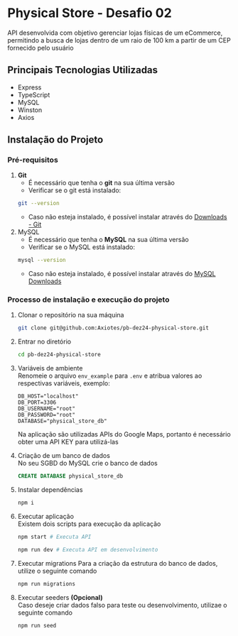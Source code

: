 # Physical Store - Desafio 02
API desenvolvida com objetivo gerenciar lojas físicas de um eCommerce, permitindo a busca de lojas dentro de um raio de 100 km a partir de um CEP fornecido pelo usuário

## Principais Tecnologias Utilizadas
- Express
- TypeScript
- MySQL
- Winston
- Axios

## Instalação do Projeto
### Pré-requisitos
1. **Git**
    - É necessário que tenha o **git** na sua última versão
    - Verificar se o git está instalado:
    ```bash
    git --version
    ```
    - Caso não esteja instalado, é possível instalar através do [Downloads - Git](https://git-scm.com/downloads)
2. MySQL
    - É necessário que tenha o **MySQL** na sua última versão
    - Verificar se o MySQL está instalado:
    ```bash
    mysql --version
    ```
    - Caso não esteja instalado, é possível instalar através do [MySQL Downloads](https://www.mysql.com/downloads/)

### Processo de instalação e execução do projeto
1. Clonar o repositório na sua máquina
    ```bash
    git clone git@github.com:Axiotes/pb-dez24-physical-store.git
    ```
2. Entrar no diretório
    ```bash
    cd pb-dez24-physical-store
    ```
3. Variáveis de ambiente  
    Renomeie o arquivo `env_example` para `.env` e atribua valores ao respectivas variáveis, exemplo:
    ```
    DB_HOST="localhost"
    DB_PORT=3306
    DB_USERNAME="root"
    DB_PASSWORD="root"
    DATABASE="physical_store_db"
    ```
    Na aplicação são utilizadas APIs do Google Maps, portanto é necessário obter uma API KEY para utilizá-las  

4. Criação de um banco de dados  
    No seu SGBD do MySQL crie o banco de dados
    ```sql
    CREATE DATABASE physical_store_db
    ```

5. Instalar dependências
    ```bash
    npm i
    ```

6. Executar aplicação  
    Existem dois scripts para execução da aplicação
    ```bash
    npm start # Executa API
    ```
    ```bash
    npm run dev # Executa API em desenvolvimento
    ```

7. Executar migrations
    Para a criação da estrutura do banco de dados, utilize o seguinte comando
    ```bash
    npm run migrations
    ```

9. Executar seeders **(Opcional)**  
    Caso deseje criar dados falso para teste ou desenvolvimento, utilizae o seguinte comando
    ```bash
    npm run seed
    ```
